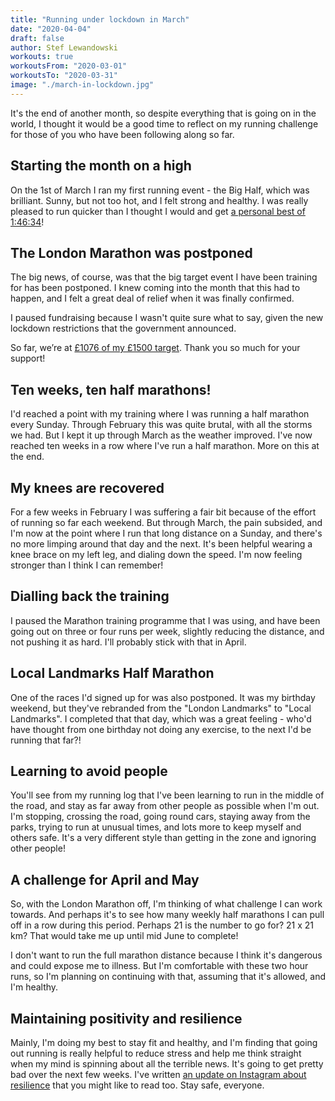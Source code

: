 ```yaml
---
title: "Running under lockdown in March"
date: "2020-04-04"
draft: false
author: Stef Lewandowski
workouts: true
workoutsFrom: "2020-03-01"
workoutsTo: "2020-03-31"
image: "./march-in-lockdown.jpg"
---
```


It's the end of another month, so despite everything that is going on in the world, I thought it would be a good time to reflect on my running challenge for those of you who have been following along so far.

## Starting the month on a high

On the 1st of March I ran my first running event - the Big Half, which was brilliant. Sunny, but not too hot, and I felt strong and healthy. I was really pleased to run quicker than I thought I would and get [a personal best of 1:46:34](/workouts/2020/03/01-ea3058d7-7814-5a2e-bbc6-f83f07447bd5)!

## The London Marathon was postponed

The big news, of course, was that the big target event I have been training for has been postponed. I knew coming into the month that this had to happen, and I felt a great deal of relief when it was finally confirmed. 

I paused fundraising because I wasn't quite sure what to say, given the new lockdown restrictions that the government announced.

So far, we’re at [£1076 of my £1500 target](https://run.stef.io/donate). Thank you so much for your support!

## Ten weeks, ten half marathons!

I'd reached a point with my training where I was running a half marathon every Sunday. Through February this was quite brutal, with all the storms we had. But I kept it up through March as the weather improved. I've now reached ten weeks in a row where I've run a half marathon. More on this at the end.

## My knees are recovered

For a few weeks in February I was suffering a fair bit because of the effort of running so far each weekend. But through March, the pain subsided, and I'm now at the point where I run that long distance on a Sunday, and there's no more limping around that day and the next. It's been helpful wearing a knee brace on my left leg, and dialing down the speed. I'm now feeling stronger than I think I can remember!

## Dialling back the training

I paused the Marathon training programme that I was using, and have been going out on three or four runs per week, slightly reducing the distance, and not pushing it as hard. I'll probably stick with that in April.

## Local Landmarks Half Marathon

One of the races I'd signed up for was also postponed. It was my birthday weekend, but they've rebranded from the "London Landmarks" to "Local Landmarks". I completed that that day, which was a great feeling - who'd have thought from one birthday not doing any exercise, to the next I'd be running that far?!

## Learning to avoid people

You'll see from my running log that I've been learning to run in the middle of the road, and stay as far away from other people as possible when I'm out. I'm stopping, crossing the road, going round cars, staying away from the parks, trying to run at unusual times, and lots more to keep myself and others safe. It's a very different style than getting in the zone and ignoring other people!

## A challenge for April and May

So, with the London Marathon off, I'm thinking of what challenge I can work towards. And perhaps it's to see how many weekly half marathons I can pull off in a row during this period. Perhaps 21 is the number to go for? 21 x 21 km? That would take me up until mid June to complete!

I don't want to run the full marathon distance because I think it's dangerous and could expose me to illness. But I'm comfortable with these two hour runs, so I'm planning on continuing with that, assuming that it's allowed, and I'm healthy.

## Maintaining positivity and resilience

Mainly, I'm doing my best to stay fit and healthy, and I'm finding that going out running is really helpful to reduce stress and help me think straight when my mind is spinning about all the terrible news. It's going to get pretty bad over the next few weeks. I've written [an update on Instagram about resilience](https://www.instagram.com/p/B-c4jdcJUtd/) that you might like to read too. Stay safe, everyone.